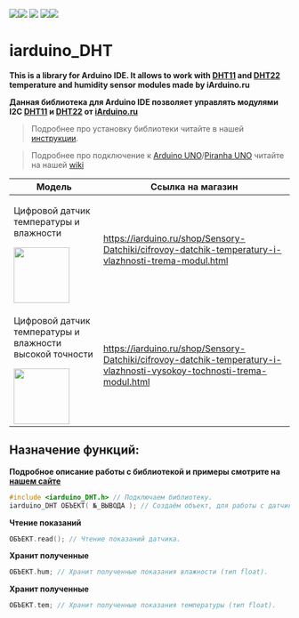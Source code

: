 [![](https://iarduino.ru/img/logo.svg)](https://iarduino.ru)[![](https://wiki.iarduino.ru/img/git-shop.svg?3)](https://iarduino.ru) [![](https://wiki.iarduino.ru/img/git-wiki.svg?2)](https://wiki.iarduino.ru) [![](https://wiki.iarduino.ru/img/git-lesson.svg?2)](https://lesson.iarduino.ru)[![](https://wiki.iarduino.ru/img/git-forum.svg?2)](http://forum.trema.ru)

# iarduino\_DHT

**This is a library for Arduino IDE. It allows to work with [DHT11](https://iarduino.ru/shop/Sensory-Datchiki/cifrovoy-datchik-temperatury-i-vlazhnosti-trema-modul.html) and [DHT22](https://iarduino.ru/shop/Sensory-Datchiki/cifrovoy-datchik-temperatury-i-vlazhnosti-vysokoy-tochnosti-trema-modul.html) temperature and humidity sensor modules made by iArduino.ru**

**Данная библиотека для Arduino IDE позволяет управлять модулями I2C [DHT11](https://iarduino.ru/shop/Sensory-Datchiki/cifrovoy-datchik-temperatury-i-vlazhnosti-trema-modul.html) и [DHT22](https://iarduino.ru/shop/Sensory-Datchiki/cifrovoy-datchik-temperatury-i-vlazhnosti-vysokoy-tochnosti-trema-modul.html) от [iArduino.ru](https://iarduino.ru)**

> Подробнее про установку библиотеки читайте в нашей [инструкции](https://wiki.iarduino.ru/page/Installing_libraries/).

> Подробнее про подключение к [Arduino UNO](https://iarduino.ru/shop/boards/arduino-uno-r3.html)/[Piranha UNO](https://iarduino.ru/shop/boards/piranha-uno-r3.html) читайте на нашей [wiki](https://wiki.iarduino.ru/page/cifrovoy-datchik-temperatury-i-vlazhnosti/#h3_3)


| Модель | Ссылка на магазин |
|---|---|
| <p>Цифровой датчик температуры и влажности</p> <img src="https://wiki.iarduino.ru/img/resources/609/609.svg" width="100px"></img>| https://iarduino.ru/shop/Sensory-Datchiki/cifrovoy-datchik-temperatury-i-vlazhnosti-trema-modul.html |
| <p>Цифровой датчик температуры и влажности высокой точности</p> <img src="https://wiki.iarduino.ru/img/resources/619/619.svg" width="100px"></img>| https://iarduino.ru/shop/Sensory-Datchiki/cifrovoy-datchik-temperatury-i-vlazhnosti-vysokoy-tochnosti-trema-modul.html |


## Назначение функций:

**Подробное описание работы с библиотекой и примеры смотрите на [нашем сайте](https://wiki.iarduino.ru/page/cifrovoy-datchik-temperatury-i-vlazhnosti/#h3_6)**

```C++
#include <iarduino_DHT.h> // Подключаем библиотеку.
iarduino_DHT ОБЪЕКТ( №_ВЫВОДА ); // Создаём объект, для работы с датчиком.
```


**Чтение показаний** 

```C++
ОБЪЕКТ.read(); // Чтение показаний датчика.
```

**Хранит полученные** 

```C++
ОБЪЕКТ.hum; // Хранит полученные показания влажности (тип float).
```

**Хранит полученные** 

```C++
ОБЪЕКТ.tem; // Хранит полученные показания температуры (тип float).
```

